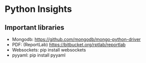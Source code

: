 Python Insights
=================

Important libraries
-------------------

* Mongodb: https://github.com/mongodb/mongo-python-driver
* PDF: (ReportLab) https://bitbucket.org/rptlab/reportlab
* Websockets: pip install websockets
* pyyaml: pip install pyyaml
